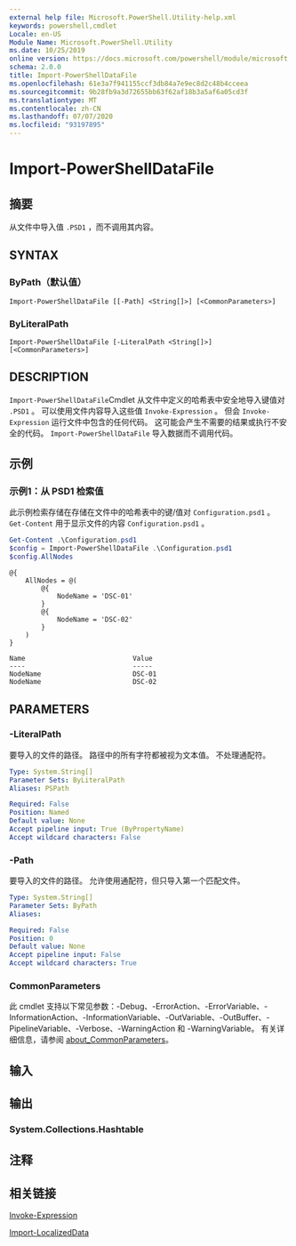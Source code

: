 ```yaml
---
external help file: Microsoft.PowerShell.Utility-help.xml
keywords: powershell,cmdlet
Locale: en-US
Module Name: Microsoft.PowerShell.Utility
ms.date: 10/25/2019
online version: https://docs.microsoft.com/powershell/module/microsoft.powershell.utility/import-powershelldatafile?view=powershell-5.1&WT.mc_id=ps-gethelp
schema: 2.0.0
title: Import-PowerShellDataFile
ms.openlocfilehash: 61e3a7f941155ccf3db84a7e9ec8d2c48b4cceea
ms.sourcegitcommit: 9b28fb9a3d72655bb63f62af18b3a5af6a05cd3f
ms.translationtype: MT
ms.contentlocale: zh-CN
ms.lasthandoff: 07/07/2020
ms.locfileid: "93197895"
---
```

# Import-PowerShellDataFile

## 摘要
从文件中导入值 `.PSD1` ，而不调用其内容。

## SYNTAX

### ByPath（默认值）

```
Import-PowerShellDataFile [[-Path] <String[]>] [<CommonParameters>]
```

### ByLiteralPath

```
Import-PowerShellDataFile [-LiteralPath <String[]>] [<CommonParameters>]
```

## DESCRIPTION

`Import-PowerShellDataFile`Cmdlet 从文件中定义的哈希表中安全地导入键值对 `.PSD1` 。 可以使用文件内容导入这些值 `Invoke-Expression` 。
但会 `Invoke-Expression` 运行文件中包含的任何代码。 这可能会产生不需要的结果或执行不安全的代码。 `Import-PowerShellDataFile` 导入数据而不调用代码。

## 示例

### 示例1：从 PSD1 检索值

此示例检索存储在存储在文件中的哈希表中的键/值对 `Configuration.psd1` 。 `Get-Content` 用于显示文件的内容 `Configuration.psd1` 。

```powershell
Get-Content .\Configuration.psd1
$config = Import-PowerShellDataFile .\Configuration.psd1
$config.AllNodes
```

```Output
@{
    AllNodes = @(
        @{
            NodeName = 'DSC-01'
        }
        @{
            NodeName = 'DSC-02'
        }
    )
}

Name                           Value
----                           -----
NodeName                       DSC-01
NodeName                       DSC-02
```

## PARAMETERS

### -LiteralPath

要导入的文件的路径。 路径中的所有字符都被视为文本值。
不处理通配符。

```yaml
Type: System.String[]
Parameter Sets: ByLiteralPath
Aliases: PSPath

Required: False
Position: Named
Default value: None
Accept pipeline input: True (ByPropertyName)
Accept wildcard characters: False
```

### -Path

要导入的文件的路径。 允许使用通配符，但只导入第一个匹配文件。

```yaml
Type: System.String[]
Parameter Sets: ByPath
Aliases:

Required: False
Position: 0
Default value: None
Accept pipeline input: False
Accept wildcard characters: True
```

### CommonParameters

此 cmdlet 支持以下常见参数：-Debug、-ErrorAction、-ErrorVariable、-InformationAction、-InformationVariable、-OutVariable、-OutBuffer、-PipelineVariable、-Verbose、-WarningAction 和 -WarningVariable。 有关详细信息，请参阅 [about_CommonParameters](../Microsoft.PowerShell.Core/About/about_CommonParameters.md)。

## 输入

## 输出

### System.Collections.Hashtable

## 注释

## 相关链接

[Invoke-Expression](Invoke-Expression.md)

[Import-LocalizedData](Import-LocalizedData.md)
